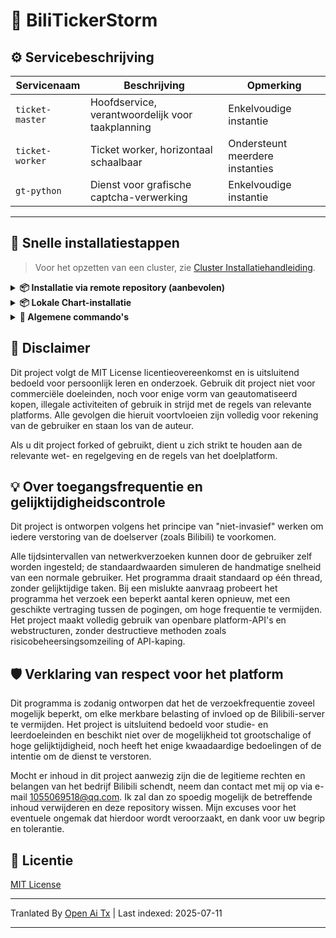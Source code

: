 # 🎫 BiliTickerStorm

## ⚙️ Servicebeschrijving

| Servicenaam         | Beschrijving                  | Opmerking      |
| ------------------- | ---------------------------- | ------------- |
| `ticket-master`     | Hoofdservice, verantwoordelijk voor taakplanning | Enkelvoudige instantie |
| `ticket-worker`     | Ticket worker, horizontaal schaalbaar           | Ondersteunt meerdere instanties |
| `gt-python`         | Dienst voor grafische captcha-verwerking        | Enkelvoudige instantie |

---

## 🚀 Snelle installatiestappen

> Voor het opzetten van een cluster, zie [Cluster Installatiehandleiding](https://raw.githubusercontent.com/mikumifa/biliTickerStorm/main/docs/集群搭建参考.md).

<details> <summary><strong>📦 Installatie via remote repository (aanbevolen)</strong></summary>

```bash
helm repo add bili-ticker-storm https://mikumifa.github.io/biliTickerStorm/
helm repo update
```
### 2. Chart installeren

```bash
helm install bili-ticker-storm bili-ticker-storm/bili-ticker-storm \
  --set ticketMaster.hostDataPath=/your/host/data/path \
  --set ticketWorker.pushplusToken="your_token" \
  --set ticketWorker.ticketInterval="300" \
  --set ticketWorker.ticketTimeStart="2025-05-20T13:14"
  
```

> - `hostDataPath` is de directory voor het configuratiebestand van het ticketkopen, bedoeld om te worden gemount naar de `ticket-master` container. Het configuratiebestand voor het ticketkopen kan worden gegenereerd met https://github.com/mikumifa/biliTickerBuy
> - `ticketWorker.pushplusToken` is de pushplus notificatieconfiguratie. Na het instellen kun je meldingen ontvangen over de resultaten van het ticketkopen.
> - `ticketWorker.ticketInterval` is het interval (in milliseconden) tussen pogingen voor het kopen van tickets, standaard 300 milliseconden.
> - `ticketWorker.ticketTimeStart` is de geplande starttijd, in het formaat `2025-05-20T13:14`. Indien niet ingevuld, wordt standaard direct na het opstarten van de container begonnen met ticketkopen.

### 3. Chart upgraden

```bash
helm upgrade bili-ticker-storm bili-ticker-storm/bili-ticker-storm --reuse-values \
  --set ticketWorker.ticketInterval="600"
```
</details> 
<details> <summary><strong>📦 Lokale Chart-installatie</strong></summary>


### 1. Chart installeren

```bash
# Repository klonen
git clone https://github.com/mikumifa/biliTickerStorm
# Gebruik het lokale Chart-pakket
helm install bili-ticker-storm ./helm \
  --set ticketMaster.hostDataPath=/your/host/data/path \
  --set ticketWorker.pushplusToken="your_token" \
  --set ticketWorker.ticketInterval="300" \
  --set ticketWorker.ticketTimeStart="2025-05-20T13:14"
```
### 2. Chart upgraden

```bash
helm upgrade bili-ticker-storm ./helm --reuse-values
```
</details>
<details>
<summary><strong>📌 Algemene commando's</strong></summary>

### ⏹ Deïnstalleren
```bash
helm uninstall bili-ticker-storm
```
</details>


## 📩 Disclaimer

Dit project volgt de MIT License licentieovereenkomst en is uitsluitend bedoeld voor persoonlijk leren en onderzoek. Gebruik dit project niet voor commerciële doeleinden, noch voor enige vorm van geautomatiseerd kopen, illegale activiteiten of gebruik in strijd met de regels van relevante platforms. Alle gevolgen die hieruit voortvloeien zijn volledig voor rekening van de gebruiker en staan los van de auteur.

Als u dit project forked of gebruikt, dient u zich strikt te houden aan de relevante wet- en regelgeving en de regels van het doelplatform.

## 💡 Over toegangsfrequentie en gelijktijdigheidscontrole
Dit project is ontworpen volgens het principe van "niet-invasief" werken om iedere verstoring van de doelserver (zoals Bilibili) te voorkomen.

Alle tijdsintervallen van netwerkverzoeken kunnen door de gebruiker zelf worden ingesteld; de standaardwaarden simuleren de handmatige snelheid van een normale gebruiker. Het programma draait standaard op één thread, zonder gelijktijdige taken. Bij een mislukte aanvraag probeert het programma het verzoek een beperkt aantal keren opnieuw, met een geschikte vertraging tussen de pogingen, om hoge frequentie te vermijden. Het project maakt volledig gebruik van openbare platform-API's en webstructuren, zonder destructieve methoden zoals risicobeheersingsomzeiling of API-kaping.
## 🛡️ Verklaring van respect voor het platform

Dit programma is zodanig ontworpen dat het de verzoekfrequentie zoveel mogelijk beperkt, om elke merkbare belasting of invloed op de Bilibili-server te vermijden. Het project is uitsluitend bedoeld voor studie- en leerdoeleinden en beschikt niet over de mogelijkheid tot grootschalige of hoge gelijktijdigheid, noch heeft het enige kwaadaardige bedoelingen of de intentie om de dienst te verstoren.

Mocht er inhoud in dit project aanwezig zijn die de legitieme rechten en belangen van het bedrijf Bilibili schendt, neem dan contact met mij op via e-mail [1055069518@qq.com](https://raw.githubusercontent.com/mikumifa/biliTickerStorm/main/mailto:1055069518@qq.com). Ik zal dan zo spoedig mogelijk de betreffende inhoud verwijderen en deze repository wissen. Mijn excuses voor het eventuele ongemak dat hierdoor wordt veroorzaakt, en dank voor uw begrip en tolerantie.

## 📄 Licentie

[MIT License](LICENSE)


---

Tranlated By [Open Ai Tx](https://github.com/OpenAiTx/OpenAiTx) | Last indexed: 2025-07-11

---
